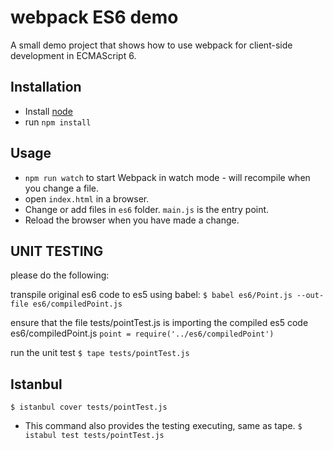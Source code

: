 # webpack ES6 demo

A small demo project that shows how to use webpack for client-side development in ECMAScript 6.

## Installation

* Install  [node](https://nodejs.org)
* run `npm install`

## Usage

* `npm run watch` to start Webpack in watch mode - will recompile when you change a file.
* open `index.html` in a browser. 
* Change or add files in `es6` folder. `main.js` is the entry point.
* Reload the browser when you have made a change.


## UNIT TESTING

please do the following:

transpile original es6 code to es5 using babel:
`$ babel es6/Point.js --out-file es6/compiledPoint.js`

ensure that the file tests/pointTest.js is importing the compiled es5 code es6/compiledPoint.js
`point = require('../es6/compiledPoint')`

run the unit test
`$ tape tests/pointTest.js`

## Istanbul
`$ istanbul cover tests/pointTest.js`

* This command also provides the testing executing, same as tape.
`$ istabul test tests/pointTest.js`
